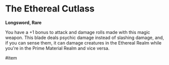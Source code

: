 # The Ethereal Cutlass

**Longsword, Rare**

You have a +1 bonus to attack and damage rolls made with this magic weapon. This blade deals psychic damage instead of slashing damage, and, if you can sense them, it can damage creatures in the Ethereal Realm while you're in the Prime Material Realm and vice versa.

\#item 

